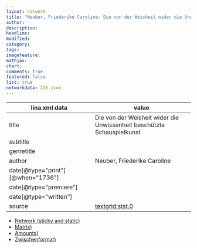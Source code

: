 ```yaml
---
layout: network
title: "Neuber, Friederike Caroline: Die von der Weisheit wider die Unwissenheit beschützte Schauspielkunst (1736)"
author:
description:
headline:
modified:
category:
tags:
imagefeature: 
mathjax: 
chart: 
comments: true
featured: false
list: true
networkdata: 226.json
---
```

lina.xml data  | value
------------- | -------------
title|Die von der Weisheit wider die Unwissenheit beschützte Schauspielkunst
subtitle|
genretitle|
author|Neuber, Friederike Caroline
date[@type="print"][@when="1736"]|
date[@type="premiere"]|
date[@type="written"]|
source|[textgrid:stst.0](https://textgridlab.org/1.0/tgcrud-public/rest/textgrid:stst.0/data)



* [Network (sticky and static)](/linas/network226)
* [Matrix)](/linas/matrix226)
* [Amounts)](/linas/amount226)
* [Zwischenformat)](/linas/lina226 )
